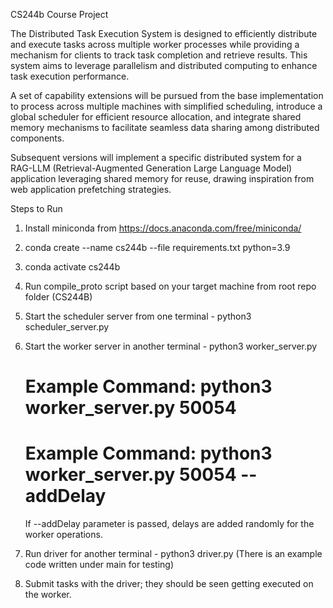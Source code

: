 CS244b Course Project

The Distributed Task Execution System is designed to efficiently distribute and execute tasks across multiple worker processes while providing a mechanism for clients to track task completion and retrieve results. This system aims to leverage parallelism and distributed computing to enhance task execution performance.

A set of capability extensions will be pursued from the base implementation to process across multiple machines with simplified scheduling, introduce a global scheduler for efficient resource allocation, and integrate shared memory mechanisms to facilitate seamless data sharing among distributed components. 

Subsequent versions will implement a specific distributed system for a RAG-LLM (Retrieval-Augmented Generation Large Language Model) application leveraging shared memory for reuse, drawing inspiration from web application prefetching strategies. 

Steps to Run

1) Install miniconda from https://docs.anaconda.com/free/miniconda/
2) conda create --name cs244b --file requirements.txt python=3.9
3) conda activate cs244b
4) Run compile_proto script based on your target machine from root repo folder (CS244B)
5) Start the scheduler server from one terminal - python3 scheduler_server.py
6) Start the worker server in another terminal - python3 worker_server.py <PortNumber>
    # Example Command: python3 worker_server.py 50054
    # Example Command: python3 worker_server.py 50054 --addDelay

    If --addDelay parameter is passed, delays are added randomly for the worker operations.

7) Run driver for another terminal - python3 driver.py (There is an example code written under main for testing)
8) Submit tasks with the driver; they should be seen getting executed on the worker.
